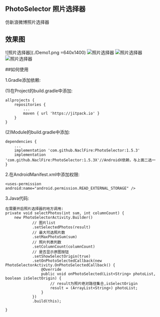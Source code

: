 ## PhotoSelector 照片选择器
仿新浪微博照片选择器
## 效果图
![照片选择器](./Demo1.png =640x1400)
![照片选择器](./Demo2.png)
![照片选择器](./Demo3.png)
![照片选择器](./Demo4.gif)

##如何使用

1.Gradle添加依赖:

(1)在Project的build.gradle中添加:

	allprojects {
		repositories {
			...
			maven { url 'https://jitpack.io' }
		}
	}

(2)Module的build.gradle中添加:

	dependencies {
		...
	    implementation 'com.github.NaclFire:PhotoSelector:1.5.3'
	    implementation 'com.github.NaclFire:PhotoSelector:1.5.3X'//AndroidX依赖，与上面二选一
	}


2.在AndroidManifest.xml中添加权限:

	<uses-permission android:name="android.permission.READ_EXTERNAL_STORAGE" />

3.Java代码:

	在需要开启照片选择器的地方调用:
	private void selectPhotos(int sum, int columnCount) {
        new PhotoSelectorActivity.Builder()
                // 图片list
                .setSelectedPhotos(result)
                // 最大可选照片数
                .setMaxPhotoSum(sum)
                // 照片列表列数
                .setColumnCount(columnCount)
                // 是否显示原图按钮
                .setShowSelectOrigin(true)
                .setOnPhotoSelectedCallback(new PhotoSelectorActivity.OnPhotoSelectedCallback() {
                    @Override
                    public void onPhotoSelected(List<String> photoList, boolean isSelectOrigin) {
                        // result为照片绝对路径集合,isSelectOrigin
                        result = (ArrayList<String>) photoList;
                    }
                })
                .build(this);

    }
